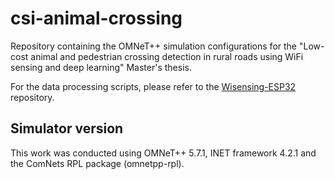 # csi-animal-crossing
Repository containing the OMNeT++ simulation configurations for the "Low-cost animal and pedestrian crossing detection in rural roads using WiFi sensing and deep learning" Master's thesis.

For the data processing scripts, please refer to the [Wisensing-ESP32](https://github.com/SamuelDucca/Wisensing-esp32) repository.

## Simulator version
This work was conducted using OMNeT++ 5.7.1, INET framework 4.2.1 and the ComNets RPL package (omnetpp-rpl).
